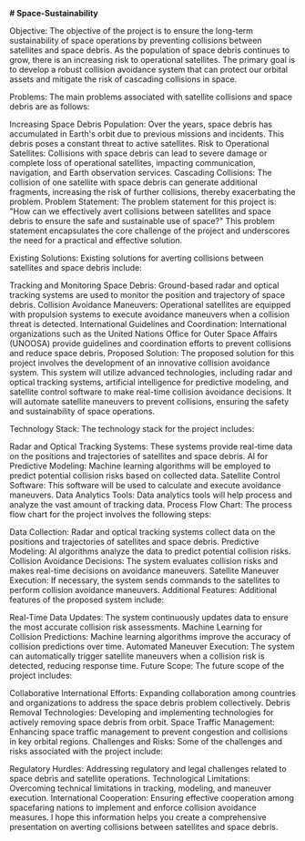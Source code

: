 **# Space-Sustainability**

Objective:
The objective of the project is to ensure the long-term sustainability of space operations by preventing collisions between satellites and space debris. As the population of space debris continues to grow, there is an increasing risk to operational satellites. The primary goal is to develop a robust collision avoidance system that can protect our orbital assets and mitigate the risk of cascading collisions in space.

Problems:
The main problems associated with satellite collisions and space debris are as follows:

Increasing Space Debris Population: Over the years, space debris has accumulated in Earth's orbit due to previous missions and incidents. This debris poses a constant threat to active satellites.
Risk to Operational Satellites: Collisions with space debris can lead to severe damage or complete loss of operational satellites, impacting communication, navigation, and Earth observation services.
Cascading Collisions: The collision of one satellite with space debris can generate additional fragments, increasing the risk of further collisions, thereby exacerbating the problem.
Problem Statement:
The problem statement for this project is: "How can we effectively avert collisions between satellites and space debris to ensure the safe and sustainable use of space?" This problem statement encapsulates the core challenge of the project and underscores the need for a practical and effective solution.

Existing Solutions:
Existing solutions for averting collisions between satellites and space debris include:

Tracking and Monitoring Space Debris: Ground-based radar and optical tracking systems are used to monitor the position and trajectory of space debris.
Collision Avoidance Maneuvers: Operational satellites are equipped with propulsion systems to execute avoidance maneuvers when a collision threat is detected.
International Guidelines and Coordination: International organizations such as the United Nations Office for Outer Space Affairs (UNOOSA) provide guidelines and coordination efforts to prevent collisions and reduce space debris.
Proposed Solution:
The proposed solution for this project involves the development of an innovative collision avoidance system. This system will utilize advanced technologies, including radar and optical tracking systems, artificial intelligence for predictive modeling, and satellite control software to make real-time collision avoidance decisions. It will automate satellite maneuvers to prevent collisions, ensuring the safety and sustainability of space operations.

Technology Stack:
The technology stack for the project includes:

Radar and Optical Tracking Systems: These systems provide real-time data on the positions and trajectories of satellites and space debris.
AI for Predictive Modeling: Machine learning algorithms will be employed to predict potential collision risks based on collected data.
Satellite Control Software: This software will be used to calculate and execute avoidance maneuvers.
Data Analytics Tools: Data analytics tools will help process and analyze the vast amount of tracking data.
Process Flow Chart:
The process flow chart for the project involves the following steps:

Data Collection: Radar and optical tracking systems collect data on the positions and trajectories of satellites and space debris.
Predictive Modeling: AI algorithms analyze the data to predict potential collision risks.
Collision Avoidance Decisions: The system evaluates collision risks and makes real-time decisions on avoidance maneuvers.
Satellite Maneuver Execution: If necessary, the system sends commands to the satellites to perform collision avoidance maneuvers.
Additional Features:
Additional features of the proposed system include:

Real-Time Data Updates: The system continuously updates data to ensure the most accurate collision risk assessments.
Machine Learning for Collision Predictions: Machine learning algorithms improve the accuracy of collision predictions over time.
Automated Maneuver Execution: The system can automatically trigger satellite maneuvers when a collision risk is detected, reducing response time.
Future Scope:
The future scope of the project includes:

Collaborative International Efforts: Expanding collaboration among countries and organizations to address the space debris problem collectively.
Debris Removal Technologies: Developing and implementing technologies for actively removing space debris from orbit.
Space Traffic Management: Enhancing space traffic management to prevent congestion and collisions in key orbital regions.
Challenges and Risks:
Some of the challenges and risks associated with the project include:

Regulatory Hurdles: Addressing regulatory and legal challenges related to space debris and satellite operations.
Technological Limitations: Overcoming technical limitations in tracking, modeling, and maneuver execution.
International Cooperation: Ensuring effective cooperation among spacefaring nations to implement and enforce collision avoidance measures.
I hope this information helps you create a comprehensive presentation on averting collisions between satellites and space debris.
